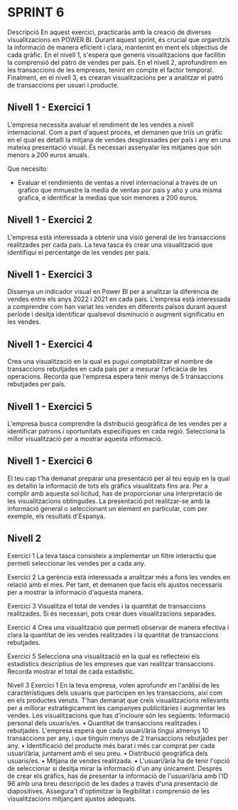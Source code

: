 
# SPRINT 6

Descripció
En aquest exercici, practicaràs amb la creació de diverses visualitzacions en POWER BI. Durant aquest sprint, és crucial que organitzis la informació de manera eficient i clara, mantenint en ment els objectius de cada gràfic. En el nivell 1, s'espera que generis visualitzacions que facilitin la comprensió del patró de vendes per país. En el nivell 2, aprofundirem en les transaccions de les empreses, tenint en compte el factor temporal. Finalment, en el nivell 3, es crearan visualitzacions per a analitzar el patró de transaccions per usuari i producte.

## Nivell 1 -  Exercici 1

L'empresa necessita avaluar el rendiment de les vendes a nivell internacional. Com a part d'aquest procés, et demanen que triïs un gràfic en el qual es detalli la mitjana de vendes desglossades per país i any en una mateixa presentació visual. És necessari assenyalar les mitjanes que són menors a 200 euros anuals.

Que necesito: 
- Evaluar el rendimiento de ventas a nivel internacional a través de un grafico que mmuestre la media de ventas por pais y año y una misma grafica, e identificar la medias que son menores a 200 euros.

## Nivell 1 - Exercici 2

L'empresa està interessada a obtenir una visió general de les transaccions realitzades per cada país. La teva tasca és crear una visualització que identifiqui el percentatge de les vendes per país.

## Nivell 1 - Exercici 3

Dissenya un indicador visual en Power BI per a analitzar la diferència de vendes entre els anys 2022 i 2021 en cada país. L'empresa està interessada a comprendre com han variat les vendes en diferents països durant aquest període i desitja identificar qualsevol disminució o augment significatiu en les vendes.

## Nivell 1 - Exercici 4

Crea una visualització en la qual es pugui comptabilitzar el nombre de transaccions rebutjades en cada país per a mesurar l'eficàcia de les operacions. Recorda que l'empresa espera tenir menys de 5 transaccions rebutjades per país.

## Nivell 1 - Exercici 5

L'empresa busca comprendre la distribució geogràfica de les vendes per a identificar patrons i oportunitats específiques en cada regió. Selecciona la millor visualització per a mostrar aquesta informació.

## Nivell 1 - Exercici 6

El teu cap t'ha demanat preparar una presentació per al teu equip en la qual es detallin la informació de tots els gràfics visualitzats fins ara. Per a complir amb aquesta sol·licitud, has de proporcionar una interpretació de les visualitzacions obtingudes. La presentació pot realitzar-se amb la informació general o seleccionant un element en particular, com per exemple, els resultats d'Espanya.

## Nivell 2

Exercici 1
La teva tasca consisteix a implementar un filtre interactiu que permeti seleccionar les vendes per a cada any.

Exercici 2
La gerència està interessada a analitzar més a fons les vendes en relació amb el mes. Per tant, et demanen que facis els ajustos necessaris per a mostrar la informació d'aquesta manera.

Exercici 3
Visualitza el total de vendes i la quantitat de transaccions realitzades. Si és necessari, pots crear dues visualitzacions separades.

Exercici 4
Crea una visualització que permeti observar de manera efectiva i clara la quantitat de les vendes realitzades i la quantitat de transaccions rebutjades. 

Exercici 5
Selecciona una visualització en la qual es reflecteixi els estadístics descriptius de les empreses que van realitzar transaccions. Recorda mostrar el total de cada estadístic.


Nivell 3
Exercici 1
En la teva empresa, volen aprofundir en l'anàlisi de les característiques dels usuaris que participen en les transaccions, així com en els productes venuts. T'han demanat que creïs visualitzacions rellevants per a millorar estratègicament les campanyes publicitàries i augmentar les vendes. Les visualitzacions que has d'incloure són les següents:
Informació personal dels usuaris/es.
•	Quantitat de transaccions realitzades i rebutjades. L'empresa espera que cada usuari/ària tingui almenys 10 transaccions per any, i que tinguin menys de 2 transaccions rebutjades per any.
•	Identificació del producte més barat i més car comprat per cada usuari/ària, juntament amb el seu preu.
•	Distribució geogràfica dels usuaris/es.
•	Mitjana de vendes realitzada.
•	L'usuari/ària ha de tenir l'opció de seleccionar si desitja mirar la informació d'un any únicament.
Després de crear els gràfics, has de presentar la informació de l'usuari/ària amb l'ID 96 amb una breu descripció de les dades a través d'una presentació de diapositives. Assegura't d'optimitzar la llegibilitat i comprensió de les visualitzacions mitjançant ajustos adequats.
